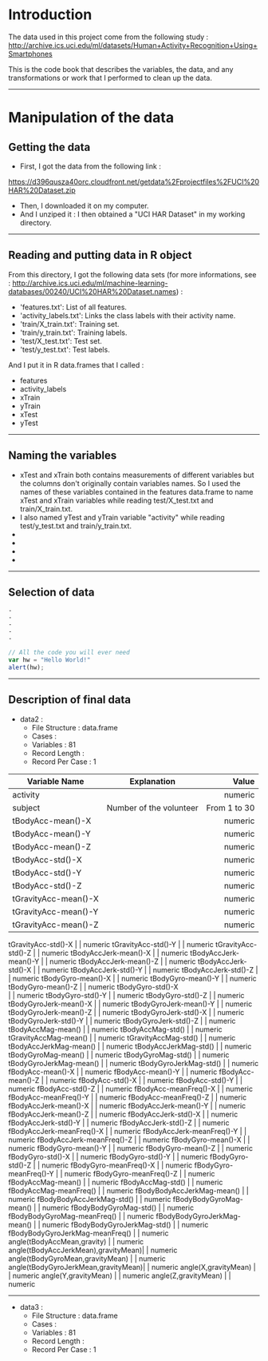 # Introduction

The data used in this project come from the following study :
http://archive.ics.uci.edu/ml/datasets/Human+Activity+Recognition+Using+Smartphones

This is the code book that describes the variables, the data, and any transformations or work that I performed to clean up the data.

-----------------------------------------------------------

# Manipulation of the data

## Getting the data

* First, I got the data from the following link :

https://d396qusza40orc.cloudfront.net/getdata%2Fprojectfiles%2FUCI%20HAR%20Dataset.zip

* Then, I downloaded it on my computer.
* And I unziped it : I then obtained a "UCI HAR Dataset" in my working directory.

-----------------------------------------------------------

## Reading and putting data in R object

From this directory, I got the following data sets (for more informations, see : http://archive.ics.uci.edu/ml/machine-learning-databases/00240/UCI%20HAR%20Dataset.names) :
* 'features.txt': List of all features.
* 'activity_labels.txt': Links the class labels with their activity name.
* 'train/X_train.txt': Training set.
* 'train/y_train.txt': Training labels.
* 'test/X_test.txt': Test set.
* 'test/y_test.txt': Test labels.

And I put it in R data.frames that I called :
* features 
* activity_labels 
* xTrain
* yTrain
* xTest
* yTest 

-----------------------------------------------------------

## Naming the **variables**

* xTest and xTrain both contains measurements of different variables but the columns don't originally contain variables names. So I used the names of these variables contained in the
features data.frame to name xTest and xTrain variables while reading test/X_test.txt and train/X_train.txt.
* I also named yTest and yTrain variable "activity" while reading test/y_test.txt and train/y_train.txt.
*
*
*
*

-----------------------------------------------------------

## Selection of data
    -
    -
    -
    -
    -

```javascript
// All the code you will ever need
var hw = "Hello World!"
alert(hw);
```
-----------------------------------------------------------

## Description of final data

* data2 :
    * File Structure : data.frame
    * Cases : 
    * Variables : 81
    * Record Length : 
    * Record Per Case : 1

Variable Name                       | Explanation                     | Value 
----------------------------------- | ------------------------------- | -------------:
activity                            |                                 | numeric
subject                             | Number of the volunteer         | From 1 to 30
tBodyAcc-mean()-X                   |                                 | numeric
tBodyAcc-mean()-Y                   |                                 | numeric
tBodyAcc-mean()-Z                   |                                 | numeric
tBodyAcc-std()-X                    |                                 | numeric
tBodyAcc-std()-Y                    |                                 | numeric
tBodyAcc-std()-Z                    |                                 | numeric
tGravityAcc-mean()-X                |                                 | numeric
tGravityAcc-mean()-Y                |                                 | numeric
tGravityAcc-mean()-Z                |                                 | numeric
tGravityAcc-std()-X
                 |                                 | numeric
tGravityAcc-std()-Y
                 |                                 | numeric
tGravityAcc-std()-Z                 |                                 | numeric
tBodyAccJerk-mean()-X               |                                 | numeric
tBodyAccJerk-mean()-Y               |                                 | numeric
tBodyAccJerk-mean()-Z               |                                 | numeric
tBodyAccJerk-std()-X
                |                                 | numeric
tBodyAccJerk-std()-Y                |                                 | numeric
tBodyAccJerk-std()-Z                |                                 | numeric
tBodyGyro-mean()-X                  |                                 | numeric
tBodyGyro-mean()-Y                  |                                 | numeric
tBodyGyro-mean()-Z                  |                                 | numeric
tBodyGyro-std()-X    
               |                                 | numeric
tBodyGyro-std()-Y                   |                                 | numeric
tBodyGyro-std()-Z
                   |                                 | numeric
tBodyGyroJerk-mean()-X              |                                 | numeric
tBodyGyroJerk-mean()-Y              |                                 | numeric
tBodyGyroJerk-mean()-Z              |                                 | numeric
tBodyGyroJerk-std()-X
               |                                 | numeric
tBodyGyroJerk-std()-Y               |                                 | numeric
tBodyGyroJerk-std()-Z
               |                                 | numeric
tBodyAccMag-mean()                  |                                 | numeric
tBodyAccMag-std()
                   |                                 | numeric
tGravityAccMag-mean()
               |                                 | numeric
tGravityAccMag-std()
                |                                 | numeric
tBodyAccJerkMag-mean()
              |                                 | numeric
tBodyAccJerkMag-std()
               |                                 | numeric
tBodyGyroMag-mean()
                 |                                 | numeric
tBodyGyroMag-std()
                  |                                 | numeric
tBodyGyroJerkMag-mean()             |                                 | numeric
tBodyGyroJerkMag-std()
              |                                 | numeric
fBodyAcc-mean()-X                   |                                 | numeric
fBodyAcc-mean()-Y                   |                                 | numeric
fBodyAcc-mean()-Z                   |                                 | numeric
fBodyAcc-std()-X
                    |                                 | numeric
fBodyAcc-std()-Y                    |                                 | numeric
fBodyAcc-std()-Z
                    |                                 | numeric
fBodyAcc-meanFreq()-X               |                                 | numeric
fBodyAcc-meanFreq()-Y               |                                 | numeric
fBodyAcc-meanFreq()-Z
               |                                 | numeric
fBodyAccJerk-mean()-X
               |                                 | numeric
fBodyAccJerk-mean()-Y               |                                 | numeric
fBodyAccJerk-mean()-Z               |                                 | numeric
fBodyAccJerk-std()-X
                |                                 | numeric
fBodyAccJerk-std()-Y                |                                 | numeric
fBodyAccJerk-std()-Z                |                                 | numeric
fBodyAccJerk-meanFreq()-X           |                                 | numeric
fBodyAccJerk-meanFreq()-Y           |                                 | numeric
fBodyAccJerk-meanFreq()-Z           |                                 | numeric
fBodyGyro-mean()-X                  |                                 | numeric
fBodyGyro-mean()-Y                  |                                 | numeric
fBodyGyro-mean()-Z                  |                                 | numeric
fBodyGyro-std()-X                   |                                 | numeric
fBodyGyro-std()-Y                   |                                 | numeric
fBodyGyro-std()-Z                   |                                 | numeric
fBodyGyro-meanFreq()-X              |                                 | numeric
fBodyGyro-meanFreq()-Y              |                                 | numeric
fBodyGyro-meanFreq()-Z              |                                 | numeric
fBodyAccMag-mean()                  |                                 | numeric
fBodyAccMag-std()
                   |                                 | numeric
fBodyAccMag-meanFreq()              |                                 | numeric
fBodyBodyAccJerkMag-mean()
          |                                 | numeric
fBodyBodyAccJerkMag-std() 
          |                                 | numeric
fBodyBodyGyroMag-mean()
             |                                 | numeric
fBodyBodyGyroMag-std()
              |                                 | numeric
fBodyBodyGyroMag-meanFreq()         |                                 | numeric
fBodyBodyGyroJerkMag-mean()         |                                 | numeric
fBodyBodyGyroJerkMag-std()
          |                                 | numeric
fBodyBodyGyroJerkMag-meanFreq()     |                                 | numeric
angle(tBodyAccMean,gravity)         |                                 | numeric
angle(tBodyAccJerkMean),gravityMean)|                                 | numeric
angle(tBodyGyroMean,gravityMean)
    |                                 | numeric
angle(tBodyGyroJerkMean,gravityMean)|                                 | numeric
angle(X,gravityMean)                |                                 | numeric
angle(Y,gravityMean)                |                                 | numeric
angle(Z,gravityMean)
                |                                 | numeric

-----------------------------------------------------------

* data3 :
    * File Structure : data.frame
    * Cases : 
    * Variables : 81
    * Record Length : 
    * Record Per Case : 1
